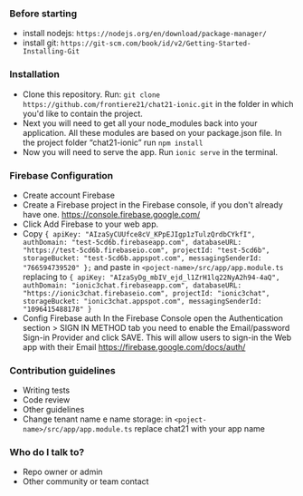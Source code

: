 ### Before starting ###
* install nodejs: `https://nodejs.org/en/download/package-manager/`
* install git: `https://git-scm.com/book/id/v2/Getting-Started-Installing-Git`


### Installation ###

* Clone this repository. Run: `git clone https://github.com/frontiere21/chat21-ionic.git` in the folder in which you'd like to contain the project.
* Next you will need to get all your node_modules back into your application. All these modules are based on your package.json file. In the project folder “chat21-ionic” run `npm install`
* Now you will need to serve the app. Run `ionic serve` in the terminal.

### Firebase Configuration ###
* Create account Firebase
* Create a Firebase project in the Firebase console, if you don't already have one. https://console.firebase.google.com/
* Click Add Firebase to your web app.
* Copy `{
    apiKey: "AIzaSyCUUfce8cV_KPpEJIgp1zTulzQrdbCYkfI",
    authDomain: "test-5cd6b.firebaseapp.com",
    databaseURL: "https://test-5cd6b.firebaseio.com",
    projectId: "test-5cd6b",
    storageBucket: "test-5cd6b.appspot.com",
    messagingSenderId: "766594739520"
  };` and paste in `<poject-name>/src/app/app.module.ts` replacing to
  `{
    apiKey: "AIzaSyDg_mbIV_ejd_l1ZrH1lq22NyA2h94-4aQ",
    authDomain: "ionic3chat.firebaseapp.com",
    databaseURL: "https://ionic3chat.firebaseio.com",
    projectId: "ionic3chat",
    storageBucket: "ionic3chat.appspot.com",
    messagingSenderId: "1096415488178"
  }`   
* Config Firebase auth
In the Firebase Console open the Authentication section > SIGN IN METHOD tab you need to enable the Email/password Sign-in Provider and click SAVE. This will allow users to sign-in the Web app with their Email
https://firebase.google.com/docs/auth/

### Contribution guidelines ###

* Writing tests
* Code review
* Other guidelines
* Change tenant name e name storage: in `<poject-name>/src/app/app.module.ts` replace chat21 with your app name

### Who do I talk to? ###

* Repo owner or admin
* Other community or team contact
